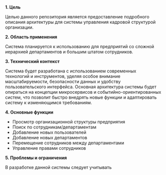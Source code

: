 **1. Цель**

Целью данного репозитория является предоставление подробного описания архитектуры для системы управления кадровой структурой организации.

**2. Область применения**

Система планируется к использованию для предприятий со сложной иерархией департаментов и большим штатом сотрудников.

**3. Технический контекст**

Система будет разработана с использованием современных технологий и инструментов, уделяя особое внимание масштабируемости, безопасности данных и удобству пользовательского интерфейса. Основная архитектура системы будет опираться на концепции микросервисов и событийно-ориентированных систем, что позволит быстро внедрять новые функции и адаптировать систему к изменяющимся требованиям.

**4. Основные функции**

- Просмотр организационной структуры предприятия
- Поиск по сотрудникам/департаментам
- Добавление новых пользователей
- Добавление новых департаментов
- Перемещение сотрудников между департаментами
- Управление правами сотрудников

**5. Проблемы и ограничения**

В разработке данной системы следует учитывать